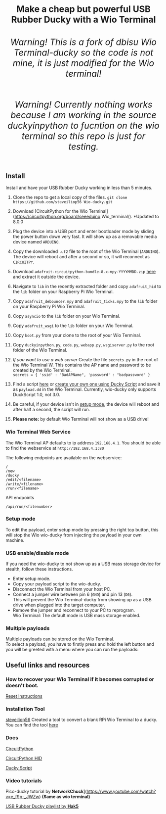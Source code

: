<h1 align="center" Wio Terminal-ducky</h1>

<div align="center">
  <strong>Make a cheap but powerful USB Rubber Ducky with a Wio Terminal</strong>
</div>

<div align="center">
  <h6>Warning! This is a fork of dbisu Wio Terminal-ducky so the code is not mine, it is just modified for the Wio terminal!</h6>
  <h6>Warning! Currently nothing works because I am working in the source duckyinpython to fucntion on the wio terminal so this repo is just for testing.</h6>
</div>

## Install

Install and have your USB Rubber Ducky working in less than 5 minutes.

1. Clone the repo to get a local copy of the files. `git clone https://github.com/steveiliop56 Wio-ducky.git`

2. Download [CircuitPython for the Wio Terminal](https://circuitpython.org/board/seeeduino Wio_terminal/). *Updated to 8.0.0  

3. Plug the device into a USB port and enter bootloader mode by sliding the power button down very fast. It will show up as a removable media device named `ARDUINO`.

4. Copy the downloaded `.uf2` file to the root of the Wio Terminal (`ARDUINO`). The device will reboot and after a second or so, it will reconnect as `CIRCUITPY`.

5. Download `adafruit-circuitpython-bundle-8.x-mpy-YYYYMMDD.zip` [here](https://github.com/adafruit/Adafruit_CircuitPython_Bundle/releases/latest) and extract it outside the device.

6. Navigate to `lib` in the recently extracted folder and copy `adafruit_hid` to the `lib` folder on your Raspberry Pi Wio Terminal.

7. Copy `adafruit_debouncer.mpy` and `adafruit_ticks.mpy` to the `lib` folder on your Raspberry Pi Wio Terminal.

8. Copy `asyncio` to the `lib` folder on your Wio Terminal.

9. Copy `adafruit_wsgi` to the `lib` folder on your Wio Terminal.

10. Copy `boot.py` from your clone to the root of your Wio Terminal.

11. Copy `duckyinpython.py`, `code.py`, `webapp.py`, `wsgiserver.py` to the root folder of the Wio Terminal.

12. *If you want to use a web server* Create the file `secrets.py` in the root of the Wio Terminal W. This contains the AP name and password to be created by the Wio Terminal.  
`secrets = { 'ssid' : "BadAPName", 'password' : "badpassword" }`

1.  Find a script [here](https://github.com/hak5/usbrubberducky-payloads) or [create your own one using Ducky Script](https://docs.hak5.org/hak5-usb-rubber-ducky/ducky-script-basics/hello-world) and save it as `payload.dd` in the Wio Terminal. Currently, wio-ducky only supports DuckScript 1.0, not 3.0.

2.  Be careful, if your device isn't in [setup mode](#setup-mode), the device will reboot and after half a second, the script will run.

3.  **Please note:** by default Wio Terminal will not show as a USB drive!

### Wio Terminal Web Service
The Wio Terminal AP defaults to ip address `192.168.4.1`.  You should be able to find the webservice at `http://192.168.4.1:80`  

The following endpoints are available on the webservice:
```
/
/new
/ducky
/edit/<filename>
/write/<filename>
/run/<filename>
```

API endpoints
```
/api/run/<filenumber>
```

### Setup mode 

To edit the payload, enter setup mode by pressing the right top button, this will stop the Wio wio-ducky from injecting the payload in your own machine.

### USB enable/disable mode 

If you need the wio-ducky to not show up as a USB mass storage device for stealth, follow these instructions.  
- Enter setup mode.    
- Copy your payload script to the wio-ducky.  
- Disconnect the Wio Terminal from your host PC.
- Connect a jumper wire between pin 6 (`GND`) and pin 13 (`D0`).  
This will prevent the Wio Terminal-ducky from showing up as a USB drive when plugged into the target computer.  
- Remove the jumper and reconnect to your PC to reprogram.  
 Wio Terminal: The default mode is USB mass storage enabled.


### Multiple payloads

Multiple payloads can be stored on the Wio Terminal.  
To select a payload, you have to firstly press and hold the left button and you will be greeted with a menu where you can run the payloads: 

## Useful links and resources

### How to recover your Wio Terminal if it becomes corrupted or doesn't boot.

[Reset Instructions](RESET.md)

### Installation Tool

[steveiliop56](https://github.com/steveilop56) Created a tool to convert a blank RPi Wio Terminal to a ducky.  
You can find the tool [here](https://github.com/steveiliop56/pyducky)

### Docs

[CircuitPython](https://circuitpython.readthedocs.io/en/6.3.x/README.html)

[CircuitPython HID](https://learn.adafruit.com/circuitpython-essentials/circuitpython-hid-keyboard-and-mouse)

[Ducky Script](https://github.com/hak5darren/USB-Rubber-Ducky/wiki/Duckyscript)

### Video tutorials

Pico-ducky tutorial by **NetworkChuck**](https://www.youtube.com/watch?v=e_f9p-_JWZw) **(Same as wio terminal)**

[USB Rubber Ducky playlist by **Hak5**](https://www.youtube.com/playlist?list=PLW5y1tjAOzI0YaJslcjcI4zKI366tMBYk)
